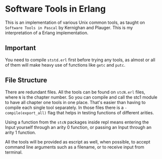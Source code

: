 # Software Tools in Erlang
This is an implementation of various Unix common tools, as taught on `Software Tools in Pascal` by Kernighan and Plauger. This is my interpretation of a Erlang implementation.

## Important
You need to compile `ststd.erl` first before trying any tools, as almost or all of them will make heavy use of functions like `getc` and `putc`.

## File Structure
There are redundant files.
All the tools can be found on `stcN.erl` files, where `N` is the chapter number. So you can compile and call the stc1 module to have all chapter one tools in one place.
That's easier than having to compile each single tool separately.
In those files there is a `-compile(export_all)` flag that helps in testing functions of different arities.

Using a function from the `stcN` packages inside repl means entering the Input yourself through an arity 0 function, or passing an Input through an arity 1 function.

All the tools will be provided as escript as well, when possible, to accept command line arguments such as a filename, or to receive input from terminal.
